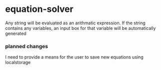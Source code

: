 # equation-solver

Any string will be evaluated as an arithmatic expression. 
If the string contains any variables, an input box for that variable will be automatically generated

### planned changes
I need to provide a means for the user to save new equations using localstorage